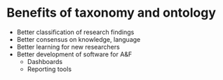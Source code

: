 # Benefits of taxonomy and ontology

* Better classification of research findings
* Better consensus on knowledge, language
* Better learning for new researchers
* Better development of software for A&F
    * Dashboards
    * Reporting tools
